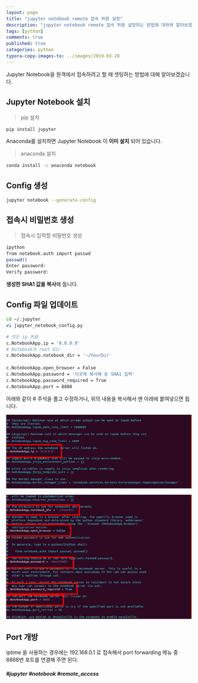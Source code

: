 ```yaml
---
layout: page
title: "jupyter notebook remote 접속 허용 설정"
description: "jupyter notebook remote 접속 허용 설정하는 방법에 대하여 알아보겠습니다"
tags: [python]
comments: true
published: true
categories: python
typora-copy-images-to: ../images/2019-03-28
---
```




Jupyter Notebook을 원격에서 접속하려고 할 때 셋팅하는 방법에 대해 알아보겠습니다.



## Jupyter Notebook 설치



> pip 설치

```bash
pip install jupyter
```



Anaconda를 설치하면 Jupyter Notebook 이 **이미 설치** 되어 있습니다.

> anaconda 설치

```bash
conda install -c anaconda notebook
```



## Config 생성

```bash
jupyter notebook --generate-config
```



## 접속시 비밀번호 생성

> 접속시 입력할 비밀번호 생성

```bash
ipython
from notebook.auth import passwd
passwd()
Enter password: 
Verify password: 
```

**생성한 SHA1 값을 복사**해 둡니다.



## Config 파일 업데이트

```bash
cd ~/.jupyter
vi jupyter_notebook_config.py
```



```bash
# 모든 ip 허용
c.NotebookApp.ip = '0.0.0.0'
# Notebook의 root dir
c.NotebookApp.notebook_dir = '~/YourDir'

c.NotebookApp.open_browser = False
c.NotebookApp.password = '이곳에 복사해 둔 SHA1 입력'
c.NotebookApp.password_required = True
c.NotebookApp.port = 8888
```



아래와 같이 # 주석을 풀고 수정하거나, 위의 내용을 복사해서 맨 아래에 붙여넣으면 됩니다.

![2019-03-22-007](../images/2019-03-28/2019-03-22-007.png)

![2019-03-22-008](../images/2019-03-28/2019-03-22-008.png)





## Port 개방

iptime 을 사용하는 경우에는 192.168.0.1 로 접속해서 port forwarding 메뉴 중 8888번 포트를 연결해 주면 된다.



##### #jupyter #notebook #remote_access